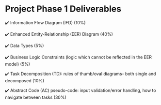 # Project Phase 1 Deliverables
 
:heavy_check_mark: Information Flow Diagram (IFD) (10%)

:heavy_check_mark: Enhanced Entity-Relationship (EER) Diagram (40%)

:heavy_check_mark: Data Types (5%)

:heavy_check_mark: Business Logic Constraints (logic which cannot be reflected in the EER model) (5%)

:heavy_check_mark: Task Decomposition (TD): rules of thumb/oval diagrams- both single and decomposed (10%)

:heavy_check_mark: Abstract Code (AC) pseudo-code: input validation/error handling, how to navigate between tasks (30%)
